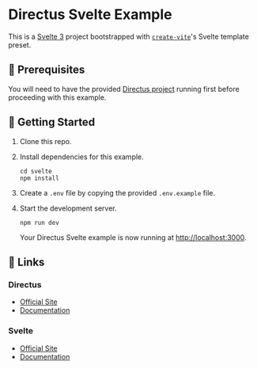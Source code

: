 # Directus Svelte Example

This is a [Svelte 3](https://svelte.dev) project bootstrapped with [`create-vite`](https://github.com/vitejs/vite/tree/main/packages/create-vite)'s Svelte template preset.

## 📌 Prerequisites

You will need to have the provided [Directus project](../directus) running first before proceeding with this example.

## 🚀 Getting Started

1. Clone this repo.

2. Install dependencies for this example.

   ```shell
   cd svelte
   npm install
   ```

3. Create a `.env` file by copying the provided `.env.example` file.

4. Start the development server.

   ```shell
   npm run dev
   ```

   Your Directus Svelte example is now running at <http://localhost:3000>.

## 🔗 Links

### Directus

- [Official Site](https://directus.io)
- [Documentation](https://docs.directus.io)

### Svelte

- [Official Site](https://svelte.dev)
- [Documentation](https://svelte.dev/docs)
